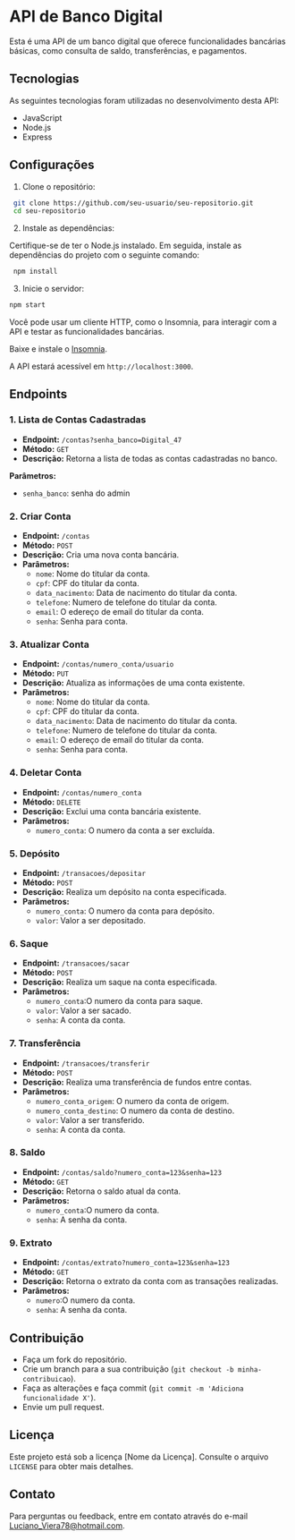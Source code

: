 

# API de Banco Digital

Esta é uma API de um banco digital que oferece funcionalidades bancárias básicas, como consulta de saldo, transferências, e pagamentos.


## Tecnologias

As seguintes tecnologias foram utilizadas no desenvolvimento desta API:
- JavaScript
- Node.js
- Express


## Configurações

1. Clone o repositório:

  ```bash
   git clone https://github.com/seu-usuario/seu-repositorio.git
   cd seu-repositorio
   ```
2. Instale as dependências:

Certifique-se de ter o Node.js instalado. Em seguida, instale as dependências do projeto com o seguinte comando:

```bash
 npm install
```

3. Inicie o servidor:
```bash
npm start
```
Você pode usar um cliente HTTP, como o Insomnia, para interagir com a API e testar as funcionalidades bancárias.

Baixe e instale o [Insomnia](https://insomnia.rest/).


A API estará acessível em `http://localhost:3000`.

## Endpoints

### 1. Lista de Contas Cadastradas
- **Endpoint:** `/contas?senha_banco=Digital_47`
- **Método:** `GET`
- **Descrição:** Retorna a lista de todas as contas cadastradas no banco.

**Parâmetros:** 
  - `senha_banco`: senha do admin



### 2. Criar Conta
- **Endpoint:** `/contas`
- **Método:** `POST`
- **Descrição:** Cria uma nova conta bancária.
- **Parâmetros:**
  - `nome`: Nome do titular da conta. 
  - `cpf`: CPF do titular da conta.
  - `data_nacimento`: Data de nacimento do titular da conta.
  - `telefone`: Numero de telefone do titular da conta.
  - `email`: O edereço de email do titular da conta.
  - `senha`: Senha para conta.

 

### 3. Atualizar Conta
- **Endpoint:** `/contas/numero_conta/usuario`
- **Método:** `PUT`
- **Descrição:** Atualiza as informações de uma conta existente.
- **Parâmetros:**
  - `nome`: Nome do titular da conta. 
  - `cpf`: CPF do titular da conta.
  - `data_nacimento`: Data de nacimento do titular da conta.
  - `telefone`: Numero de telefone do titular da conta.
  - `email`: O edereço de email do titular da conta.
  - `senha`: Senha para conta.


### 4. Deletar Conta
- **Endpoint:** `/contas/numero_conta`
- **Método:** `DELETE`
- **Descrição:** Exclui uma conta bancária existente.
- **Parâmetros:**
  - `numero_conta`: O numero da conta a ser excluída.

 


### 5. Depósito
- **Endpoint:** `/transacoes/depositar`
- **Método:** `POST`
- **Descrição:** Realiza um depósito na conta especificada.
- **Parâmetros:**
  - `numero_conta`: O numero da conta para depósito.
  - `valor`: Valor a ser depositado.



### 6. Saque
- **Endpoint:** `/transacoes/sacar`
- **Método:** `POST`
- **Descrição:** Realiza um saque na conta especificada.
- **Parâmetros:**
  - `numero_conta`:O numero da conta para saque.
  - `valor`: Valor a ser sacado.
   - `senha`: A conta da conta.



### 7. Transferência
- **Endpoint:** `/transacoes/transferir`
- **Método:** `POST`
- **Descrição:** Realiza uma transferência de fundos entre contas.
- **Parâmetros:**
  - `numero_conta_origem`: O numero da conta de origem.
  - `numero_conta_destino`: O numero da conta de destino.
  - `valor`: Valor a ser transferido.
  - `senha`: A conta da conta.



### 8. Saldo
- **Endpoint:** `/contas/saldo?numero_conta=123&senha=123`
- **Método:** `GET`
- **Descrição:** Retorna o saldo atual da conta.
- **Parâmetros:**
  - `numero_conta`:O numero da conta.
  - `senha`: A senha da conta.



### 9. Extrato
- **Endpoint:** `/contas/extrato?numero_conta=123&senha=123`
- **Método:** `GET`
- **Descrição:** Retorna o extrato da conta com as transações realizadas.
- **Parâmetros:**
  - `numero`:O numero da conta.
  - `senha`: A senha da conta.


## Contribuição

- Faça um fork do repositório.
- Crie um branch para a sua contribuição (`git checkout -b minha-contribuicao`).
- Faça as alterações e faça commit (`git commit -m 'Adiciona funcionalidade X'`).
- Envie um pull request.

## Licença

Este projeto está sob a licença [Nome da Licença]. Consulte o arquivo `LICENSE` para obter mais detalhes.

## Contato

Para perguntas ou feedback, entre em contato através do e-mail [Luciano_Viera78@hotmail.com](Luciano_Viera78@hotmail.com).



